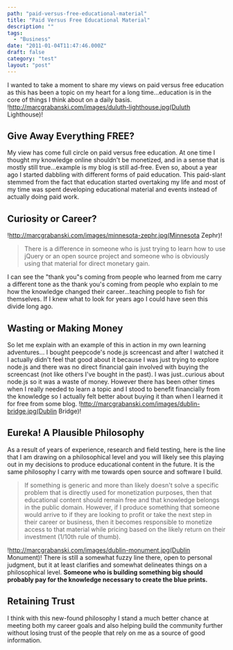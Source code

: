 ```yaml
---
path: "paid-versus-free-educational-material"
title: "Paid Versus Free Educational Material"
description: ""
tags: 
  - "Business"
date: "2011-01-04T11:47:46.000Z"
draft: false
category: "test"
layout: "post"
---
```


I wanted to take a moment to share my views on paid versus free education as this has been a topic on my heart for a long time...education is in the core of things I think about on a daily basis.
!http://marcgrabanski.com/images/duluth-lighthouse.jpg(Duluth Lighthouse)!

## Give Away Everything FREE?
My view has come full circle on paid versus free education. At one time I thought my knowledge online shouldn't be monetized, and in a sense that is mostly still true...example is my blog is still ad-free. Even so, about a year ago I started dabbling with different forms of paid education. This paid-slant stemmed from the fact that education started overtaking my life and most of my time was spent developing educational material and events instead of actually doing paid work.

## Curiosity or Career?
!http://marcgrabanski.com/images/minnesota-zephr.jpg(Minnesota Zephr)!
> There is a difference in someone who is just trying to learn how to use jQuery or an open source project and someone who is obviously using that material for direct monetary gain.

I can see the "thank you"s coming from people who learned from me carry a different tone as the thank you's coming from people who explain to me how the knowledge changed their career...teaching people to fish for themselves. If I knew what to look for years ago I could have seen this divide long ago.

## Wasting or Making Money
So let me explain with an example of this in action in my own learning adventures... I bought peepcode's node.js screencast and after I watched it I actually didn't feel that good about it because I was just trying to explore node.js and there was no direct financial gain involved with buying the screencast (not like others I've bought in the past). I was just..curious about node.js so it was a waste of money. However there has been other times when I really needed to learn a topic and I stood to benefit financially from the knowledge so I actually felt better about buying it than when I learned it for free from some blog.
!http://marcgrabanski.com/images/dublin-bridge.jpg(Dublin Bridge)!

## Eureka! A Plausible Philosophy
As a result of years of experience, research and field testing, here is the line that I am drawing on a philosophical level and you will likely see this playing out in my decisions to produce educational content in the future. It is the same philosophy I carry with me towards open source and software I build.
> If something is generic and more than likely doesn't solve a specific problem that is directly used for monetization purposes, then that educational content should remain free and that knowledge belongs in the public domain. However, if I produce something that someone would arrive to if they are looking to profit or take the next step in their career or business, then it becomes responsible to monetize access to that material while pricing based on the likely return on their investment (1/10th rule of thumb).

!http://marcgrabanski.com/images/dublin-monument.jpg(Dublin Monument)! There is still a somewhat fuzzy line there, open to personal judgment, but it at least clarifies and somewhat delineates things on a philosophical level. **Someone who is building something big should probably pay for the knowledge necessary to create the blue prints.**

## Retaining Trust
I think with this new-found philosophy I stand a much better chance at meeting both my career goals and also helping build the community further without losing trust of the people that rely on me as a source of good information.